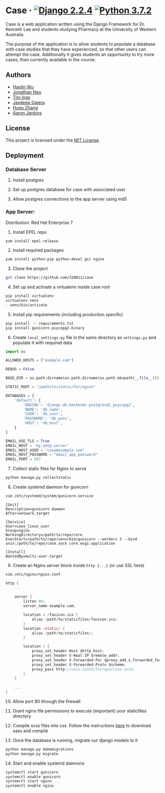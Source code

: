 # Case  &middot; [![Django 2.2.4](https://img.shields.io/badge/Django-2.2.4-brightgreen)](https://docs.djangoproject.com/en/2.2/releases/2.2.4/) [![Python 3.7.2](https://img.shields.io/badge/python-3.7.2-blue.svg)](https://www.python.org/downloads/release/python-372/)

Case is a web application written using the Django Framework for Dr. Kenneth Lee and students studying Pharmacy at the University of Western Australia.

The purpose of the application is to allow students to populate a database with case studies that they have experienced, so that other users can attempt the case. Additionally it gives students an opportunity to try more cases, than currently available in the course.

## Authors
- [Haolin Wu](https://github.com/Dragonite)
- [Jonathan Neo](https://github.com/jonathanneo)
- [Tim Ings](https://github.com/tim-ings)
- [Jaydeep Gajera](https://github.com/JD-08)
- [Hugo Zhang](https://github.com/hugozhangc)
- [Aaron Jenkins](https://github.com/)

## License

This project is licensed under the  [MIT License](https://github.com/320011/case/blob/master/LICENSE).

## Deployment

### Database Server

1. Install postgres

2. Set up postgres database for case with associated user

3. Allow postgres connections to the app server using md5

### App Server:

Distribution: Red Hat Enterprise 7

1. Install EPEL repo

```bash
yum install epel-release
````

2. Install required packages

```bash
yum install python-pip python-devel gcc nginx
```
    
3. Clone the project

```bash
git clone https://github.com/320011/case
```
    
4. Set up and activate a virtualenv inside case root

```bash
pip install virtualenv
virtualenv venv
. venv/bin/activate
```

5. Install pip requirements (including production specific)

```bash
pip install -r requirements.txt
pip install gunicorn psycopg2-binary
```
    
6. Create `local_settings.py` file in the same directory as `settings.py` and populate it with required data

````python
import os

ALLOWED_HOSTS = ["example.com"]

DEBUG = False

BASE_DIR = os.path.dirname(os.path.dirname(os.path.abspath(__file__)))

STATIC_ROOT = "/path/to/static/for/nginx"

DATABASES = {
    'default': {
        'ENGINE': 'django.db.backends.postgresql_psycopg2',
        'NAME': 'db_name',
        'USER': 'db_user',
        'PASSWORD': 'db_pass',
        'HOST': 'db_host',
    }
}

EMAIL_USE_TLS = True
EMAIL_HOST = 'my.smtp.server'
EMAIL_HOST_USER = "case@example.com"
EMAIL_HOST_PASSWORD = "email_app_password"
EMAIL_PORT = 587
````

7. Collect static files for Nginx to serve

```bash
python manage.py collectstatic
```

8. Create systemd daemon for gunicorn

```bash
vim /etc/systemd/system/gunicorn.service
```

```
[Unit]
Description=gunicorn daemon
After=network.target

[Service]
User=case_linux_user
Group=nginx
WorkingDirectory=/path/to/repo/core
ExecStart=/path/to/repo/venv/bin/gunicorn --workers 3 --bind unix:/path/to/repo/case.sock core.wsgi:application

[Install]
WantedBy=multi-user.target
```

9. Create an Nginx server block inside `http {...}` (or use SSL here)

```bash
vim /etc/nginx/nginx.conf
```
    
```c
http {
    ...
    
    server {
        listen 80;
        server_name example.com;

        location = /favicon.ico {
            alias /path/to/staticfiles/favicon.ico;
        }
        location /static/ {
            alias /path/to/staticfiles/;
        }

        location / {
            proxy_set_header Host $http_host;
            proxy_set_header X-Real-IP $remote_addr;
            proxy_set_header X-Forwarded-For $proxy_add_x_forwarded_for;
            proxy_set_header X-Forwarded-Proto $scheme;
            proxy_pass http://unix:/path/to/repo/case.sock;
        }
    }
    
    ...
}
```

10. Allow port 80 through the firewall

11. Grant nginx file permissions to execute (important) your staticfiles directory

12. Compile scss files into css. Follow the instructions [here](https://sass-lang.com/install) to download sass and compile

13. Once the database is running, migrate our django models to it

```bash
python manage.py makemigrations
python manage.py migrate
```

14. Start and enable systemd daemons

```bash
systemctl start gunicorn
systemctl enable gunicorn
systemctl start nginx
systemctl enable nginx
```
